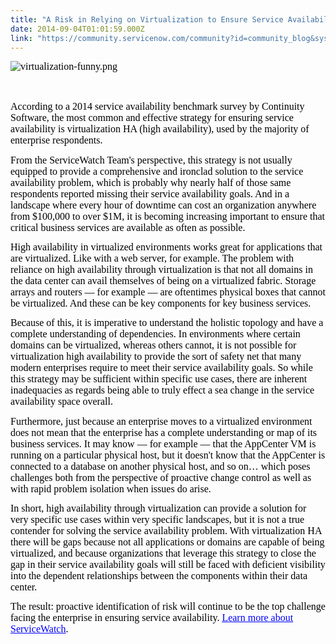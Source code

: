 ```yaml
---
title: "A Risk in Relying on Virtualization to Ensure Service Availability"
date: 2014-09-04T01:01:59.000Z
link: "https://community.servicenow.com/community?id=community_blog&sys_id=3b0e6e2ddbd0dbc01dcaf3231f961969"
---
```

<p><span style="color: #000000; font-family: Times New Roman; font-size: 12pt;"><img  alt="virtualization-funny.png" class="image-0 jive-image" src="d4251882db5817041dcaf3231f961920.iix" style="height: auto;"/>   </span></p><p><span style="color: #000000; font-family: Times New Roman; font-size: 12pt;"><br/></span></p><p style="margin: 0px 0px 10pt;"><span style="color: #000000; font-family: Calibri; font-size: 12pt;">According to a 2014 service availability benchmark survey by Continuity Software, the most common and effective strategy for ensuring service availability is virtualization HA (high availability), used by the majority of enterprise respondents. </span></p><p style="margin: 0px 0px 10pt;"><span style="color: #000000; font-family: Calibri; font-size: 12pt;">From the ServiceWatch Team's perspective, this strategy is not usually equipped to provide a comprehensive and ironclad solution to the service availability problem, which is probably why nearly half of those same respondents reported missing their service availability goals. And in a landscape where every hour of downtime can cost an organization anywhere from $100,000 to over $1M, it is becoming increasing important to ensure that critical business services are available as often as possible.</span><span style="color: #000000; font-family: Times New Roman; font-size: 12pt;">   </span></p><p style="margin: 0px 0px 10pt;"><span style="color: #000000; font-family: Calibri; font-size: 12pt;">High availability in virtualized environments works great for applications that are virtualized. Like with a web server, for example. The problem with reliance on high availability through virtualization is that not all domains in the data center can avail themselves of being on a virtualized fabric. Storage arrays and routers — for example — are oftentimes physical boxes that cannot be virtualized. And these can be key components for key business services. </span><span style="color: #000000; font-family: Times New Roman; font-size: 12pt;">   </span></p><p style="margin: 0px 0px 10pt;"><span style="color: #000000; font-family: Calibri; font-size: 12pt;">Because of this, it is imperative to understand the holistic topology and have a complete understanding of dependencies. In environments where certain domains can be virtualized, whereas others cannot, it is not possible for virtualization high availability to provide the sort of safety net that many modern enterprises require to meet their service availability goals. So while this strategy may be sufficient within specific use cases, there are inherent inadequacies as regards being able to truly effect a sea change in the service availability space overall.</span><span style="color: #000000; font-family: Times New Roman; font-size: 12pt;">   </span></p><p style="margin: 0px 0px 10pt;"><span style="color: #000000; font-family: Calibri; font-size: 12pt;">Furthermore, just because an enterprise moves to a virtualized environment does not mean that the enterprise has a complete understanding or map of its business services. It may know — for example — that the AppCenter VM is running on a particular physical host, but it doesn't know that the AppCenter is connected to a database on another physical host, and so on… which poses challenges both from the perspective of proactive change control as well as with rapid problem isolation when issues do arise. </span><span style="color: #000000; font-family: Times New Roman; font-size: 12pt;">   </span></p><p style="margin: 0px 0px 10pt;"><span style="color: #000000; font-family: Calibri; font-size: 12pt;">In short, high availability through virtualization can provide a solution for very specific use cases within very specific landscapes, but it is not a true contender for solving the service availability problem. With virtualization HA there will be gaps because not all applications or domains are capable of being virtualized, and because organizations that leverage this strategy to close the gap in their service availability goals will still be faced with deficient visibility into the dependent relationships between the components within their data center. </span><span style="color: #000000; font-family: Times New Roman; font-size: 12pt;">   </span></p><p style="margin: 0px 0px 10pt;"><span style="color: #000000; font-family: Calibri; font-size: 12pt;">The result: proactive identification of risk will continue to be the top challenge facing the enterprise in ensuring service availability. </span><a href="https://www.servicenow.com/products/servicewatch.html"><span style="color: #0000ff; font-size: 12pt; text-decoration: underline; font-family: Calibri;">Learn more about ServiceWatch</span></a><span style="color: #000000; font-family: Calibri; font-size: 12pt;">.</span><span style="color: #000000; font-family: Times New Roman; font-size: 12pt;"> </span></p>